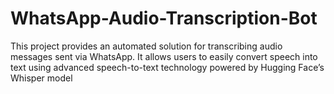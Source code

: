 # WhatsApp-Audio-Transcription-Bot
This project provides an automated solution for transcribing audio messages sent via WhatsApp. It allows users to easily convert speech into text using advanced speech-to-text technology powered by Hugging Face’s Whisper model
